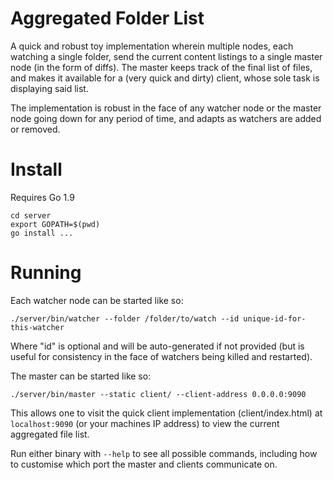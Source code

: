 # Aggregated Folder List

A quick and robust toy implementation wherein multiple nodes, each watching a single folder, send the current content listings to a single master node (in the form of diffs). The master keeps track of the final list of files, and makes it available for a (very quick and dirty) client, whose sole task is displaying said list.

The implementation is robust in the face of any watcher node or the master node going down for any period of time, and adapts as watchers are added or removed.

# Install

Requires Go 1.9

```
cd server
export GOPATH=$(pwd)
go install ...
```

# Running

Each watcher node can be started like so:

```
./server/bin/watcher --folder /folder/to/watch --id unique-id-for-this-watcher
```

Where "id" is optional and will be auto-generated if not provided (but is useful for consistency in the face of watchers being killed and restarted).

The master can be started like so:

```
./server/bin/master --static client/ --client-address 0.0.0.0:9090
```

This allows one to visit the quick client implementation (client/index.html) at `localhost:9090` (or your machines IP address) to view the current aggregated file list.

Run either binary with `--help` to see all possible commands, including how to customise which port the master and clients communicate on.
